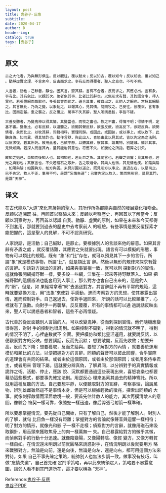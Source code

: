 ```yaml
--- 
layout: post
title: 鬼谷子·反應
subtitle:
date: 2020-04-17
author: D
header-img:
catalog: true
tags: [鬼谷子]
---
```


## 原文
```
古之大化者，乃與無形俱生。反以觀往，覆以驗來；反以知古，覆以知今；反以知彼，覆以知己
。動靜虛實之理，不合來今，反古而求之。事有反而得覆者，聖人之意也，不可不察。

人言者，動也；己默者，靜也。因其言，聽其辭。言有不合者，反而求之，其應必出。言有象，
事有比。其有象比，以觀其次。象者象其事，比者比其辭也。以無形求有聲，其釣語合事，得人
實也。若張置網而取獸也，多張其會而司之。道合其事，彼自出之，此釣人之網也。常持其網驅
之，其言無比，乃為之變，以象動之，以報其心，見其情，隨而牧之。己反往，彼覆來，言有象
比，因而定基。重之襲之，反之覆之，萬事不失其辭，聖人所誘愚智，事皆不疑。

古善反聽者，乃變鬼神以得其情。其變當也，而牧之審也。牧之不審，得情不明；得情不明，定
基不審。變象比，必有反辭，以還聽之。欲聞其聲反默，欲張反斂，欲高反下，欲取反與。欲開
情者，象而比之，以牧其辭，同聲相呼，實理同歸。或因此，或因彼，或以事上，或以牧下，此
聽真偽、知同異，得其情詐也。動作言默，與此出入，喜怒由此以見其式，皆以先定為之法則。
以反求復，觀其所託。故用此者，己欲平靜，以聽其辭，察其事，論萬物，別雄雌。雖非其事，
見微知類。若探人而居其內，量其能射其意也。符應不失，如騰蛇之所指，若羿之引矢。

故知之始己，自知而後知人也。其相知也，若比目之魚。其伺言也，若聲之與響；見其形也，若
光之與影也；其察言也，不失若磁石之取針，舌之取燔骨。其與人也微，其見情也疾。如陰與陽
，如陽與陰；如圓與方，如方與圓。未見形圓以道之，既見形方以事之。進退左右，以是司之。
已不先定，牧人不正，事用不巧，是謂“忘情失道”；己審先定以牧入，策而無形容，莫見其門，
是謂“天神”。
```
## 译文
在古代能以“大道”來化育萬物的聖人，其所作所為都能與自然的發展變化相吻全。反顧以追溯既
往，再回首以察驗未來；反顧以考察歷史，再回首以了解當今；反顧以洞察對方，再回首以認識
自我。動靜、虛實的原則，如果在未來和今天都得不到套用，那就要到過去的歷史中去考察前人
的經驗。有些事情是要反覆探索才能把握的，這是聖人的見解，不可不認真研究。

人家說話，是活動；自己緘默，是靜止。要根據別人的言談來他的辭意。如果其言辭有矛盾之處
，就反覆詰難，其應對之矢就要出現。語言有可以模擬的形態，事物有可以類比的規範。既有
“象”和“比”存在，就可以預見其下一步的言行。所謂“象”就是模仿事物，所謂“比”，就是類比言
辭。然後以無形的規律來探求有聲的言辭。引誘對方說出的言辭，如果與事實相一致，就可以刺
探到對方的實情。這就像張開網捕野獸一樣，要多設一些網，江集在一起來等待野獸落入。如果
把捕野獸的這個辦法也能套用到人事上，那么對方也會自己出來的，這是釣人的“網”。但是，如
果經常拿著“網”去追逐對方，其言辭就不再有平常的規範，這時就要變換方法，用“法象”來使對
手感動，進而考察對方的思想，使其暴露出實情，進而控制對手。自己返過去，使對手返回來，
所說的話可以比較類推了，心裡就有了底數。向對手一再襲擊，反反覆覆，所有的事情都可以通
過說話反映出來，聖人可以誘惑愚者和智者，這些不必再懷疑。

古代善於從反面聽別人言論的人，可以改變鬼神，從而刺探到實情。他們隨機應變很得當，對對
手的控制也很周到。如果控制不周到，得到的情況就不明了，得到的情況不明了，心裡底數就不
全面。要把模仿和類比靈活運用，就要說反話，以便觀察對方的反映。想要講話，反而先沉默；
想要敞開，反而先收斂；想要升高，反而先下降；想要獲取，反而先給與。要想了解對方的內情
，就要善於運用模仿和類比的方法，以便把握對方的言辭。同類的聲音可以彼此回響，合乎實際
的道理會有共同的結果。或者由於這個原因，或者由於那個原因；或者用來侍奉君主，或者用來
管理下屬。這就要分辨真偽，了解異同，以分辨對手的真實情報或詭詐之術。活動、停止，應該
說、沉默都要通過這些表現出來，喜怒哀樂也都要藉助這些模式，都要事先確定法則。用逆反心
理來追索其過去的精神寄託。所以就用這種反聽的方法。自己要想平靜，以便聽取對方的言辭，
考察事理，論說萬物，辨別雄雌雖然這不是事情本身，但是可以根據輕微的徵兆，探索出同類的
大事。就像刺探敵情而深居敵境一般，要首先估計敵人的能力，其次再摸清敵人的意圖，像驗合
符契一樣可靠，像螣蛇一樣迅速，像后羿張弓射箭一樣準確。

所以要想掌握情況，要先從自己開始，只有了解自己，然後才能了解別人。對別人的了解，就旬
比目魚一樣沒有距離；掌握對方的言論就像聲音與迴響一樣相符；明了對方的情形，就像光和影
子一樣不走樣；偵察對方的言辭，就像用磁石來吸取鋼針，用舌頭來獲取焦骨上的肉一樣萬無一
失。自己暴露給對方的微乎其微，而偵察對手的行動十分迅速。就像陰變陽，又像陽轉陰、像賀
變方，又像方轉賀一樣自如。在情況還未明朗以前就圓略來誘惑對手，在情況明朗以後就要用方
略來戰勝對方。無論是向前，還是向後，無論是向左，還是向右，都可用這個方法來對待。如果
自己不事先確定策略，統帥別人也無法步調一致。做事沒有技巧，叫做“忘情失道”，自己首先確
定鬥爭策略，再以此來統領眾人，策略要不暴露意圖，讓旁人看不到其門道所在，這才要以稱為
“天神”。


Reference:[鬼谷子·反應](https://www.arteducation.com.tw/guwen/bookv_3288.html)
<br>[鬼谷子PDF](/assests/guiguzi.pdf)
